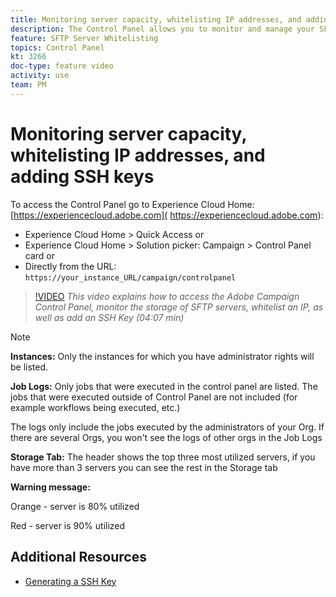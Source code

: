 ```yaml
---
title: Monitoring server capacity, whitelisting IP addresses, and adding SSH keys
description: The Control Panel allows you to monitor and manage your SFTP storage by instance and whitelist IP addresses.
feature: SFTP Server Whitelisting
topics: Control Panel
kt: 3266
doc-type: feature video
activity: use
team: PM
---
```


# Monitoring server capacity, whitelisting IP addresses, and adding SSH keys

To access the Control Panel go to Experience Cloud Home: [https://experiencecloud.adobe.com]( https://experiencecloud.adobe.com):

* Experience Cloud Home > Quick Access
  or
* Experience Cloud Home > Solution picker: Campaign > Control Panel card
  or
* Directly from the URL: `https://your_instance_URL/campaign/controlpanel`

>[!VIDEO](https://video.tv.adobe.com/v/27270?quality=12)
*This video explains how to access the Adobe Campaign Control Panel, monitor the storage of SFTP servers, whitelist an IP, as well as add an SSH Key (04:07 min)*

>[!NOTE]
>
>**Instances:** Only the instances for which you have administrator rights will be listed.
>
>**Job Logs:** Only jobs that were executed in the control panel are listed. The jobs that were executed outside of Control Panel are not included (for example workflows being executed, etc.)
>
>The logs only include the jobs executed by the administrators of your Org. If there are several Orgs, you won't see the logs of other orgs in the Job Logs
>
>**Storage Tab:** The header shows the top three most utilized servers, if you have more than 3 servers you can see the rest in the Storage tab
>
>**Warning message:**
>
>Orange - server is 80% utilized
>
>Red - server is 90% utilized
>

## Additional Resources

* [Generating a SSH Key](/help/acs/administrating/control-panel/generate-ssh-key.md)
